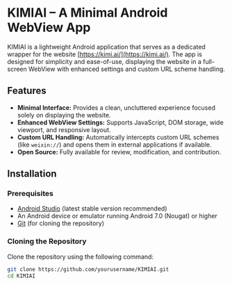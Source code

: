 # KIMIAI – A Minimal Android WebView App

KIMIAI is a lightweight Android application that serves as a dedicated wrapper for the website [https://kimi.ai/](https://kimi.ai/). The app is designed for simplicity and ease-of-use, displaying the website in a full-screen WebView with enhanced settings and custom URL scheme handling.

## Features

- **Minimal Interface:** Provides a clean, uncluttered experience focused solely on displaying the website.
- **Enhanced WebView Settings:** Supports JavaScript, DOM storage, wide viewport, and responsive layout.
- **Custom URL Handling:** Automatically intercepts custom URL schemes (like `weixin://`) and opens them in external applications if available.
- **Open Source:** Fully available for review, modification, and contribution.

## Installation

### Prerequisites

- [Android Studio](https://developer.android.com/studio) (latest stable version recommended)
- An Android device or emulator running Android 7.0 (Nougat) or higher
- [Git](https://git-scm.com/) (for cloning the repository)

### Cloning the Repository

Clone the repository using the following command:

```bash
git clone https://github.com/yourusername/KIMIAI.git
cd KIMIAI
